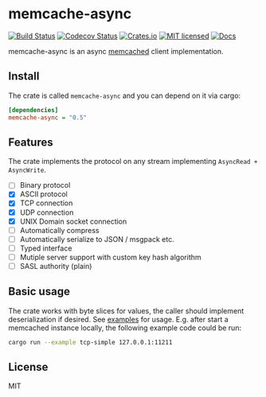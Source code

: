 # memcache-async

[![Build Status](https://travis-ci.org/vavrusa/memcache-async.svg?branch=master)](https://travis-ci.org/vavrusa/memcache-async)
[![Codecov Status](https://codecov.io/gh/vavrusa/memcache-async/branch/master/graph/badge.svg)](https://codecov.io/gh/vavrusa/memcache-async)
[![Crates.io](https://img.shields.io/crates/v/memcache-async.svg)](https://crates.io/crates/memcache-async)
[![MIT licensed](https://img.shields.io/badge/license-MIT-blue.svg)](./LICENSE)
[![Docs](https://docs.rs/memcache-async/badge.svg)](https://docs.rs/memcache-async/)

memcache-async is an async [memcached](https://memcached.org/) client implementation.

## Install

The crate is called `memcache-async` and you can depend on it via cargo:

```ini
[dependencies]
memcache-async = "0.5"
```

## Features

The crate implements the protocol on any stream implementing `AsyncRead + AsyncWrite`.

- [ ] Binary protocol
- [x] ASCII protocol
- [x] TCP connection
- [x] UDP connection
- [x] UNIX Domain socket connection
- [ ] Automatically compress
- [ ] Automatically serialize to JSON / msgpack etc.
- [ ] Typed interface
- [ ] Mutiple server support with custom key hash algorithm
- [ ] SASL authority (plain)

## Basic usage

The crate works with byte slices for values, the caller should implement deserialization if desired. See [examples](examples/) for usage. E.g. after start a memcached instance locally, the following example code could be run:

```bash
cargo run --example tcp-simple 127.0.0.1:11211
```

## License

MIT

